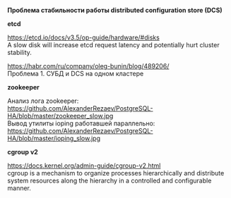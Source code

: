 **Проблема стабильности работы distributed configuration store (DCS)**


**etcd**<BR>

https://etcd.io/docs/v3.5/op-guide/hardware/#disks<BR>
A slow disk will increase etcd request latency and potentially hurt cluster stability.<BR>

https://habr.com/ru/company/oleg-bunin/blog/489206/<BR>
Проблема 1. СУБД и DCS на одном кластере<BR>


**zookeeper**<BR>

Анализ лога zookeeper:<BR>
https://github.com/AlexanderRezaev/PostgreSQL-HA/blob/master/zookeeper_slow.jpg<BR>
Вывод утилиты ioping работавшей параллельно:<BR>
https://github.com/AlexanderRezaev/PostgreSQL-HA/blob/master/ioping_slow.jpg<BR>


**cgroup v2**<BR>

https://docs.kernel.org/admin-guide/cgroup-v2.html<BR>
cgroup is a mechanism to organize processes hierarchically and distribute system resources along the hierarchy in a controlled and configurable manner.<BR>


